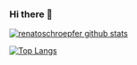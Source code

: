 ### Hi there 👋

<!--
**renatoschroepfer/renatoschroepfer** is a ✨ _special_ ✨ repository because its `README.md` (this file) appears on your GitHub profile.

Here are some ideas to get you started:

- 🔭 I’m currently working on ...
- 🌱 I’m currently learning ...
- 👯 I’m looking to collaborate on ...
- 🤔 I’m looking for help with ...
- 💬 Ask me about ...
- 📫 How to reach me: ...
- 😄 Pronouns: ...
- ⚡ Fun fact: ...
-->

[![renatoschroepfer github stats](https://github-readme-stats.vercel.app/api?username=renatoschroepfer&count_private=true&show_icons=true&theme=radical)](https://github.com/anuraghazra/github-readme-stats)

[![Top Langs](https://github-readme-stats.vercel.app/api/top-langs/?username=renatoschroepfer&count_private=true&show_icons=true&theme=radical&layout=compact)](https://github.com/anuraghazra/github-readme-stats)

